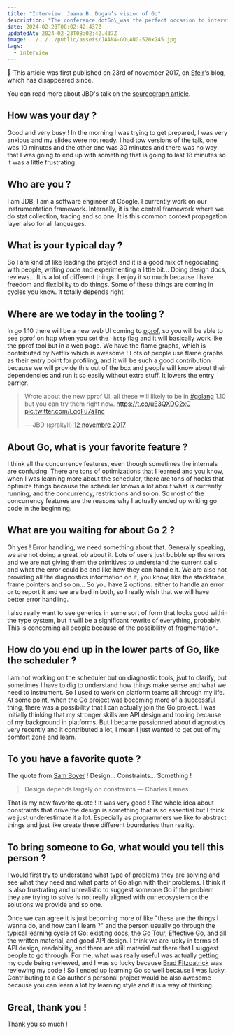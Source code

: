 ```yaml
---
title: "Interview: Jaana B. Dogan’s vision of Go"
description: "The conference dotGo\_was the perfect occasion to interview Jaana B. Dogan, Software Engineer at Google. Siegfried Ehret seized the opportunity to learn more about her role in developing tools like\_pprof\_and..."
date: 2024-02-23T08:02:42.437Z
updatedAt: 2024-02-23T08:02:42.437Z
image: ../../../public/assets/JAANA-GOLANG-520x245.jpg
tags:
  - interview
---
```


📢 This article was first published on 23rd of november 2017, on [Sfeir](https://www.sfeir.com/en/)'s blog, which has disappeared since.

You can read more about JBD's talk on the [sourcegraph article](https://about.sourcegraph.com/go/gos-work-stealing-scheduler/).

## How was your day ?

Good and very busy ! In the morning I was trying to get prepared, I was very anxious and my slides were not ready. I had tow versions of the talk, one was 10 minutes and the other one was 30 minutes and there was no way that I was going to end up with something that is going to last 18 minutes so it was a little frustrating.

## Who are you ?

I am JDB, I am a software engineer at Google. I currently work on our instrumentation framework. Internally, it is the central framework where we do stat collection, tracing and so one. It is this common context propagation layer also for all languages.

## What is your typical day ?

So I am kind of like leading the project and it is a good mix of negociating with people, writing code and experimenting a little bit... Doing design docs, reviews... It is a lot of different things. I enjoy it so much because I have freedom and flexibility to do things. Some of these things are coming in cycles you know. It totally depends right.

## Where are we today in the tooling ?

In go 1.10 there will be a new web UI coming to [pprof](https://golang.org/pkg/net/http/pprof/), so you will be able to see pprof on http when you set the `-http` flag and it will basically work like the pprof tool but in a web page. We have the flame graphs, which is contributed by Netflix which is awesome ! Lots of people use flame graphs as their entry point for profiling, and it will be such a good contribution because we will provide this out of the box and people will know about their dependencies and run it so easily without extra stuff. It lowers the entry barrier.

<blockquote class="twitter-tweet" data-lang="fr"><p lang="en" dir="ltr">Wrote about the new pprof UI, all these will likely to be in <a href="https://twitter.com/hashtag/golang?src=hash&amp;ref_src=twsrc%5Etfw">#golang</a> 1.10 but you can try them right now. <a href="https://t.co/uE3QXDG2xC">https://t.co/uE3QXDG2xC</a> <a href="https://t.co/LqqFu7aTnc">pic.twitter.com/LqqFu7aTnc</a></p>&mdash; JBD (@rakyll) <a href="https://twitter.com/rakyll/status/929504504352878592?ref_src=twsrc%5Etfw">12 novembre 2017</a></blockquote>
<script async src="https://platform.twitter.com/widgets.js" charset="utf-8"></script>

## About Go, what is your favorite feature ?

I think all the concurrency features, even though sometimes the internals are confusing. There are tons of optimizations that I learned and you know, when I was learning more about the scheduler, there are tons of hooks that optimize things because the scheduler knows a lot about what is currently running, and the concurrency, restrictions and so on. So most of the concurrency features are the reasons why I actually ended up writing go code in the beginning.

## What are you waiting for about Go 2 ?

Oh yes ! Error handling, we need something about that. Generally speaking, we are not doing a great job about it. Lots of users just bubble up the errors and we are not giving them the primitives to understand the current calls and what the error could be and like how they can handle it. We are also not providing all the diagnostics information on it, you know, like the stacktrace, frame pointers and so on... So you have 2 options: either to handle an error or to report it and we are bad in both, so I really wish that we will have better error handling.

I also really want to see generics in some sort of form that looks good within the type system, but it will be a significant rewrite of everything, probably. This is concerning all people because of the possibility of fragmentation.

## How do you end up in the lower parts of Go, like the scheduler ?

I am not working on the scheduler but on diagnostic tools, jsut to clarify, but sometimes I have to dig to understand how things make sense and what we need to instrument. So I used to work on platform teams all through my life. At some point, when the Go project was becoming more of a successful thing, there was a possibility that I can actually join the Go project. I was initially thinking that my stronger skills are API design and tooling because of my background in platforms. But I became passionned about diagnostics very recently and it contributed a lot, I mean I just wanted to get out of my comfort zone and learn.

## To you have a favorite quote ?

The quote from [Sam Boyer](https://twitter.com/sdboyer) ! Design... Constraints... Something !

> Design depends largely on constraints — Charles Eames

That is my new favorite quote ! It was very good ! The whole idea about constraints that drive the design is something that is so essential but I think we just underestimate it a lot. Especially as programmers we like to abstract things and just like create these different boundaries than reality.

## To bring someone to Go, what would you tell this person ?

I would first try to understand what type of problems they are solving and see what they need and what parts of Go align with their problems. I think it is also frustrating and unrealistic to suggest someone Go if the problem they are trying to solve is not really aligned with our ecosystem or the solutions we provide and so one.

Once we can agree it is just becoming more of like "these are the things I wanna do, and how can I learn ?" and the person usually go through the typical learning cycle of Go: existing docs, the [Go Tour](https://tour.golang.org/), [Effective Go](https://golang.org/doc/effective_go.html), and all the written material, and good API design. I think we are lucky in terms of API design, readability, and there are still material out there that I suggest people to go through. For me, what was really useful was actually getting my code being reviewed, and I was so lucky because [Brad Fitzpatrick](https://twitter.com/bradfitz) was reviewing my code ! So I ended up learning Go so well because I was lucky. Contributing to a Go author's personal project would be also awesome because you can learn a lot by learning style and it is a way of thinking.

## Great, thank you !

Thank you so much !
